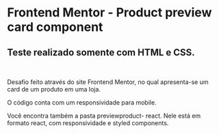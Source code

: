 # Frontend Mentor - Product preview card component
## Teste realizado somente com HTML e CSS.
</br>

Desafio feito através do site Frontend Mentor, no qual apresenta-se um card de um produto em uma loja.

O código conta com um responsividade para mobile.

Você encontra também a pasta previewproduct- react. Nele está em formato react, com responsividade e styled components.


